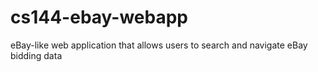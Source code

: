 # cs144-ebay-webapp
eBay-like web application that allows users to search and navigate eBay bidding data
